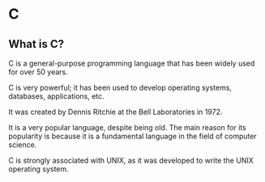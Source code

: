 <h1>C</h1>

<h2>What is C?</h2>

<p>C is a general-purpose programming language that has been widely used for over 50 years.

C is very powerful; it has been used to develop operating systems, databases, applications, etc.

It was created by Dennis Ritchie at the Bell Laboratories in 1972.

It is a very popular language, despite being old.
The main reason for its popularity is because it is a fundamental language in the field of computer science.

C is strongly associated with UNIX, as it was developed to write the UNIX operating system.</p>
